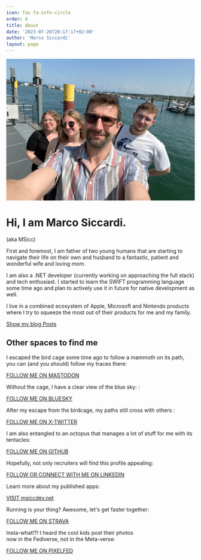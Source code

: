 ```yaml
---
icon: fas fa-info-circle
order: 6
title: About
date: '2023-07-26T20:17:17+02:00'
author: 'Marco Siccardi'
layout: page
---
```


![Me and my family 2023](/assets/img/2023/07/Famiglia_2023.jpg)

# Hi, I am Marco Siccardi.

(aka MSicc)

First and foremost, I am father of two young humans that are starting to navigate their life on their own and husband to a fantastic, patient and wonderful wife and loving mom.

I am also a .NET developer (currently working on approaching the full stack) and tech enthusiast. I started to learn the SWIFT programming language some time ago and plan to actively use it in future for native development as well.

I live in a combined ecosystem of Apple, Microsoft and Nintendo products where I try to squeeze the most out of their products for me and my family.

[Show my blog Posts](https://msicc.net/posts/)

## Other spaces to find me

I escaped the bird cage some time ago to follow a mammoth on its path, you can (and you should) follow my traces there:

[FOLLOW ME ON MASTODON](https://dotnet.social/@msicc)

Without the cage, I have a clear view of the blue sky: :

[FOLLOW ME ON BLUESKY](https://bsky.app/profile/msicc.bsky.social)

After my escape from the birdcage, my paths still cross with others :

[FOLLOW ME ON X-TWITTER](https://x.com/@msicc)

I am also entangled to an octopus that manages a lot of stuff for me with its tentacles:

[FOLLOW ME ON GITHUB](https://github.com/msicc)

Hopefully, not only recruiters will find this profile appealing:

[FOLLOW OR CONNECT WITH ME ON LINKEDIN](https://www.linkedin.com/in/msicc)

Learn more about my published apps:

[VISIT msiccdev.net](https://msiccdev.net)

Running is your thing? Awesome, let's get faster together:

[FOLLOW ME ON STRAVA](https://www.strava.com/athletes/89119922)

Insta-what!?! I heard the cool kids post their photos   
now in the Fediverse, not in the Meta-verse:

[FOLLOW ME ON PIXELFED](https://pixelfed.social/@msicc1)